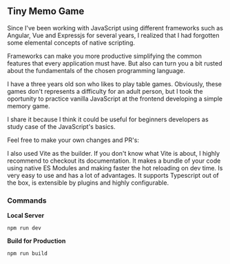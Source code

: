 ## Tiny Memo Game

Since I've been working with JavaScript using different frameworks such as Angular, Vue and Expressjs for several years, I realized that I had forgotten some elemental concepts of native scripting. 

Frameworks can make you more productive simplifying the common features that every application must have. But also can turn you a bit rusted about the fundamentals of the chosen programming language.

I have a three years old son who likes to play table games. Obviously, these games don't represents a difficulty  for an adult person, but I took the oportunity to practice vanilla JavaScript at the frontend developing a simple memory game.

I share it because I think it could be useful for beginners developers as study case of the JavaScript's basics.

Feel free to make your own changes and PR's:

I also used Vite as the builder. If you don't know what Vite is about, I highly recommend to checkout its documentation. It makes a bundle of your code using native ES Modules and making faster the hot reloading on dev time. Is very easy to use and has a lot of advantages. It supports Typescript out of the box, is extensible by plugins and highly configurable.

### Commands

**Local Server**

`npm run dev`

**Build for Production**

`npm run build`
